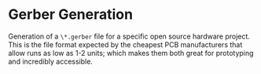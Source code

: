 # Gerber Generation
Generation of a `\*.gerber` file for a specific open source hardware project.
This is the file format expected by the cheapest PCB manufacturers that allow
runs as low as 1-2 units; which makes them both great for prototyping and
incredibly accessible. 
